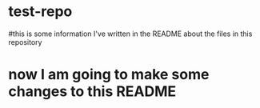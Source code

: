 # test-repo
#this is some information I've written in the README about the files in this repository
# now I am going to make some changes to this README